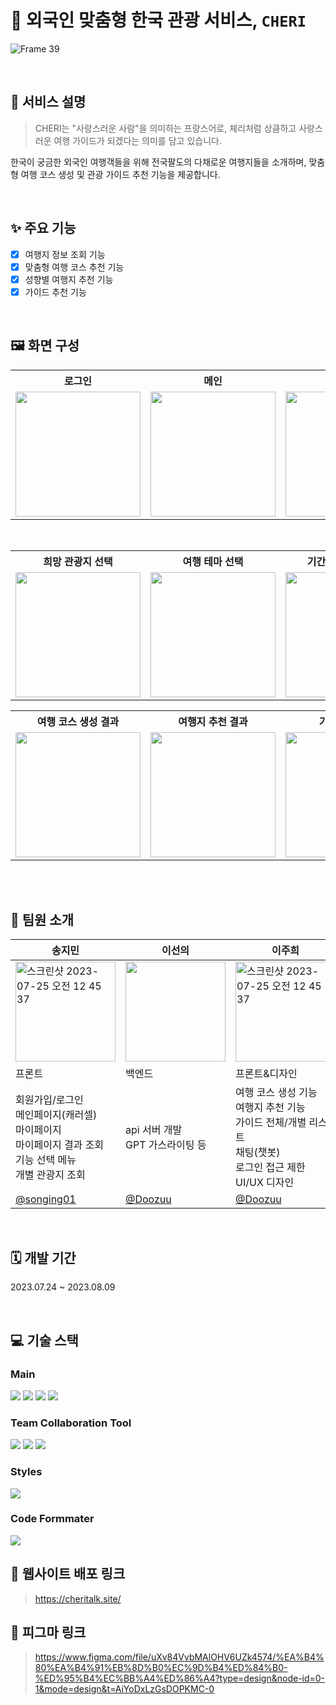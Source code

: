 # 🍒 외국인 맞춤형 한국 관광 서비스, `CHERI`

![Frame 39](https://github.com/GEN-AI-CHERI/CHERI-FRONT/assets/104717341/2c79606f-9678-4cfc-81be-33346ac4f6b8)

<br>

## 📌 서비스 설명
>CHERI는 "사랑스러운 사람"을 의미하는 프랑스어로, 체리처럼 상큼하고 사랑스러운 여행 가이드가 되겠다는 의미를 담고 있습니다. <br>

한국이 궁금한 외국인 여행객들을 위해 전국팔도의 다채로운 여행지들을 소개하며, 맞춤형 여행 코스 생성 및 관광 가이드 추천 기능을 제공합니다.

<br>

## ✨ 주요 기능
- [x] 여행지 정보 조회 기능
- [x] 맞춤형 여행 코스 추천 기능
- [x] 성향별 여행지 추천 기능
- [x] 가이드 추천 기능

<br/>

## 🖼️ 화면 구성

<table>
	<th> 로그인</th>
	<th> 메인</th>
	<th> 마이페이지</th>
	<th> 기능 선택 메뉴</th>
  <th> 여행지 정보 조회</th>
	<tr>
		<td><img width="200px" src="https://github.com/GEN-AI-CHERI/CHERI-FRONT/assets/104717341/4475fc89-4027-4116-9569-1b2dd93a8ec6"></td>
		<td><img width="200px" src="https://github.com/GEN-AI-CHERI/CHERI-FRONT/assets/104717341/11b8af5a-a9d8-4bee-ae79-501636509e20"></td>
    <td><img width="200px" src="https://github.com/GEN-AI-CHERI/CHERI-FRONT/assets/104717341/76f89841-4fb2-49db-8ddb-b7393b52bf8e"></td>
		<td><img width="200px" src="https://github.com/GEN-AI-CHERI/CHERI-FRONT/assets/104717341/7ffe64ec-c6e7-4a8a-8c08-104ef49d2af9"></td>
    <td><img width="200px" src="https://github.com/GEN-AI-CHERI/CHERI-FRONT/assets/104717341/2ef3b154-39eb-48fa-ba6e-46206a69df98"></td>
	</tr>
</table>
<br/>
<table>
	<th>희망 관광지 선택</th>
	<th>여행 테마 선택</th>
	<th>기간 및 연령대 선택</th>
	<th>일행 유형 선택</th>
	<th>결과 생성 로딩 페이지</th>
	<tr>
		<td><img width="200px" src="https://github.com/GEN-AI-CHERI/CHERI-FRONT/assets/104717341/e40d4914-e070-40e5-b352-099ed71c321d"></td>
		<td><img width="200px" src="https://github.com/GEN-AI-CHERI/CHERI-FRONT/assets/104717341/437c81d1-2708-464f-ad63-2a6de91097de"></td>
		<td><img width="200px" src="https://github.com/GEN-AI-CHERI/CHERI-FRONT/assets/104717341/9aab60c7-354a-4889-9c23-91d8b92833c4"></td>
		<td><img width="200px" src="https://github.com/GEN-AI-CHERI/CHERI-FRONT/assets/104717341/d4550e9b-2b5f-4357-b970-a56bbf99d050"></td>
		<td><img width="200px" src="https://github.com/GEN-AI-CHERI/CHERI-FRONT/assets/104717341/75d2c25f-225c-4d8d-82ab-9b3db87d441e"></td>
	</tr>
</table>
<table>
	<th> 여행 코스 생성 결과</th>
	<th> 여행지 추천 결과</th>
	<th> 가이드 리스트</th>
	<th> 가이드 상세</th>
  <th>로그인 전 접근 제한</th>
	<tr>
    	<td><img width="200px" src="https://github.com/GEN-AI-CHERI/CHERI-FRONT/assets/104717341/a092351c-9d25-482b-ad10-b45067e51f20"></td>
	<td><img width="200px" src="https://github.com/GEN-AI-CHERI/CHERI-FRONT/assets/104717341/6640e49e-8e4d-4463-9319-a87d250bcd173"></td>
	<td><img width="200px" src="https://github.com/GEN-AI-CHERI/CHERI-FRONT/assets/104717341/8869724b-189e-43b7-b157-313b01940f9d"></td>
    	<td><img width="200px" src="https://github.com/GEN-AI-CHERI/CHERI-FRONT/assets/104717341/9a778f36-e2e9-405c-ab66-70643bbf81b1"></td>
	<td><img width="200px" src="https://github.com/GEN-AI-CHERI/CHERI-FRONT/assets/104717341/92537b97-8f53-49c2-991c-5b01cd533f16"></td>
 </tr>
</table>
<br/>

<br>

## 👥 팀원 소개
|송지민|이선의|이주희|
|---|---|---|
|<img width="160px" alt="스크린샷 2023-07-25 오전 12 45 37" src="https://github.com/EFUB-SURFERS/BagEasy-front/assets/104717341/678ff507-7836-4c9c-ba4f-a58a2b9b9896">|<img style="width:160px" src="https://github.com/EduTechProjects/.github/assets/104717341/cda21e5d-5917-4b56-8c38-9418f5993cd6"/>|<img width="160px" alt="스크린샷 2023-07-25 오전 12 45 37" src="https://github.com/EFUB-SURFERS/BagEasy-front/assets/104717341/76e28349-f536-46bc-8341-c46f8d3dab37">|
|프론트|백엔드|프론트&디자인|
|회원가입/로그인 <br> 메인페이지(캐러셀) <br> 마이페이지 <br> 마이페이지 결과 조회 <br> 기능 선택 메뉴 <br> 개별 관광지 조회| api 서버 개발 <br> GPT 가스라이팅 등| 여행 코스 생성 기능 <br> 여행지 추천 기능 <br> 가이드 전체/개별 리스트 <br> 채팅(챗봇) <br> 로그인 접근 제한 <br> UI/UX 디자인|
|[@songing01](https://github.com/songing01)|[@Doozuu](https://github.com/Doozuu)|[@Doozuu](https://github.com/Doozuu)|

<br>

## 🗓 개발 기간
2023.07.24 ~ 2023.08.09

<br>

## 💻 기술 스택

### Main

<img src="https://img.shields.io/badge/javascript-F7DF1E?style=for-the-badge&logo=javascript&logoColor=black"> <img src="https://img.shields.io/badge/react-61DAFB?style=for-the-badge&logo=react&logoColor=black"> <img src="https://img.shields.io/badge/redux-764ABC?style=for-the-badge&logo=redux&logoColor=white"> <img src="https://img.shields.io/badge/react router-CA4245?style=for-the-badge&logo=reactrouter&logoColor=white">

### Team Collaboration Tool

<img src="https://img.shields.io/badge/notion-EBEBEB?style=for-the-badge&logo=notion&logoColor=000000"> <img src="https://img.shields.io/badge/github-292727?style=for-the-badge&logo=github&logoColor=white"> <img src="https://img.shields.io/badge/figma-F24E1E?style=for-the-badge&logo=figma&logoColor=white">

### Styles

<img src="https://img.shields.io/badge/styled components-DB7093?style=for-the-badge&logo=styled-components&logoColor=white">

### Code Formmater

<img src="https://img.shields.io/badge/prettier-F7B93E?style=for-the-badge&logo=prettier&logoColor=black">

<br>

## 🔗 웹사이트 배포 링크

> https://cheritalk.site/

## 🔗 피그마 링크

> https://www.figma.com/file/uXv84VvbMAlOHV6UZk4574/%EA%B4%80%EA%B4%91%EB%8D%B0%EC%9D%B4%ED%84%B0-%ED%95%B4%EC%BB%A4%ED%86%A4?type=design&node-id=0-1&mode=design&t=AiYoDxLzGsDOPKMC-0
